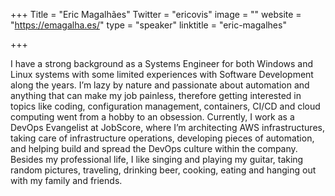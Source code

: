 +++
Title = "Eric Magalhães"
Twitter = "ericovis"
image = ""
website = "https://emagalha.es/"
type = "speaker"
linktitle = "eric-magalhes"

+++

I have a strong background as a Systems Engineer for both Windows and Linux systems with some limited experiences with Software Development along the years. I’m lazy by nature and passionate about automation and anything that can make my job painless, therefore getting interested in topics like coding, configuration management, containers, CI/CD and cloud computing went from a hobby to an obsession. Currently, I work as a DevOps Evangelist at JobScore, where I’m architecting AWS infrastructures, taking care of infrastructure operations, developing pieces of automation, and helping build and spread the DevOps culture within the company. Besides my professional life, I like singing and playing my guitar, taking random pictures, traveling, drinking beer, cooking, eating and hanging out with my family and friends.
